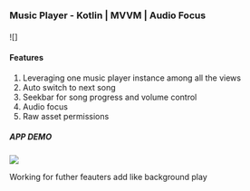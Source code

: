 ### Music Player - Kotlin | MVVM | Audio Focus 


#### 


![]


#### Features 

1. Leveraging one music player instance among all the views
2. Auto switch to next song 
3. Seekbar for song progress and volume control
4. Audio focus
5. Raw asset permissions


##### APP DEMO

![](https://drive.google.com/file/d/17YMxfpVqj9EjFFUJWG6mWatAB1RAYZVJ/view?usp=sharing)

Working for futher feauters add like background play 
